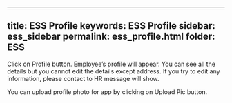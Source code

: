 
---
title: ESS Profile
keywords: ESS Profile
sidebar: ess_sidebar
permalink: ess_profile.html
folder: ESS
---



Click on Profile button. Employee’s profile will appear.
You can see all the details but you cannot edit the details except address. If you try to edit any information, please contact to HR message will show.

You can upload profile photo for app by clicking on Upload Pic button.
